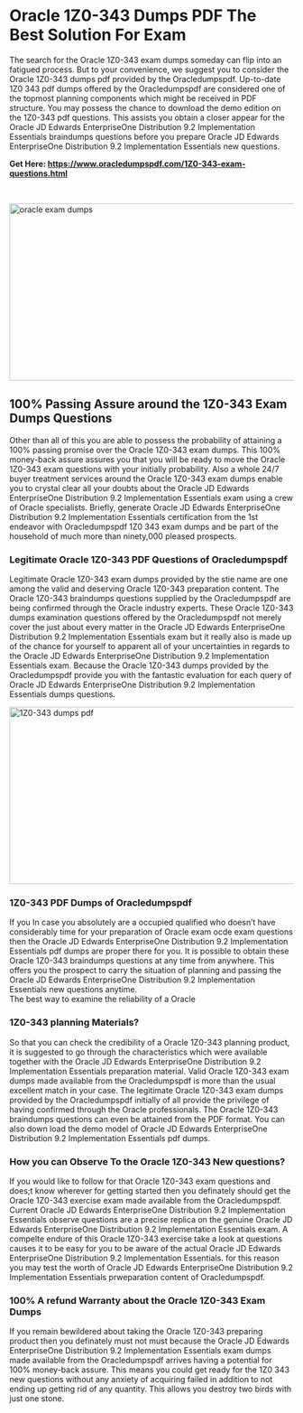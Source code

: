 <h1>Oracle 1Z0-343 Dumps PDF The Best Solution For Exam</h1>
<p>The search for the Oracle 1Z0-343 exam dumps someday can flip into an fatigued process. But to your convenience, we suggest you to consider the Oracle 1Z0-343 dumps pdf provided by the Oracledumpspdf. Up-to-date 1Z0 343 pdf dumps offered by the Oracledumpspdf are considered one of the topmost planning components which might be received in PDF structure. You may possess the chance to download the demo edition on the 1Z0-343 pdf questions. This assists you obtain a closer appear for the Oracle JD Edwards EnterpriseOne Distribution 9.2 Implementation Essentials braindumps questions before you prepare Oracle JD Edwards EnterpriseOne Distribution 9.2 Implementation Essentials new questions.</p>
<p><strong>Get Here: <a href="https://www.oracledumpspdf.com/1Z0-343-exam-questions.html">https://www.oracledumpspdf.com/1Z0-343-exam-questions.html</a></strong></p>
<p>&nbsp;</p>
<p><span style="font-weight: 400;"><img style="display: block; margin-left: auto; margin-right: auto;" src="https://i.ibb.co/RCKYBmz/digital-marketing-Made-with-Poster-My-Wall.jpg" alt="oracle exam dumps" width="850" height="314" /></span></p>
<h2><strong>100% Passing Assure around the 1Z0-343 Exam Dumps Questions</strong></h2>
<p>Other than all of this you are able to possess the probability of attaining a 100% passing promise over the Oracle 1Z0-343 exam dumps. This 100% money-back assure assures you that you will be ready to move the Oracle 1Z0-343 exam questions with your initially probability. Also a whole 24/7 buyer treatment services around the Oracle 1Z0-343 exam dumps enable you to crystal clear all your doubts about the Oracle JD Edwards EnterpriseOne Distribution 9.2 Implementation Essentials exam using a crew of Oracle specialists. Briefly, generate Oracle JD Edwards EnterpriseOne Distribution 9.2 Implementation Essentials certification from the 1st endeavor with Oracledumpspdf 1Z0 343 exam dumps and be part of the household of much more than ninety,000 pleased prospects.</p>
<h3><strong>Legitimate Oracle 1Z0-343 PDF Questions of Oracledumpspdf</strong></h3>
<p>Legitimate Oracle 1Z0-343 exam dumps provided by the stie name are one among the valid and deserving Oracle 1Z0-343 preparation content. The Oracle 1Z0-343 braindumps questions supplied by the Oracledumpspdf are being confirmed through the Oracle industry experts. These Oracle 1Z0-343 dumps examination questions offered by the Oracledumpspdf not merely cover the just about every matter in the Oracle JD Edwards EnterpriseOne Distribution 9.2 Implementation Essentials exam but it really also is made up of the chance for yourself to apparent all of your uncertainties in regards to the Oracle JD Edwards EnterpriseOne Distribution 9.2 Implementation Essentials exam. Because the Oracle 1Z0-343 dumps provided by the Oracledumpspdf provide you with the fantastic evaluation for each query of Oracle JD Edwards EnterpriseOne Distribution 9.2 Implementation Essentials dumps questions.</p>
<p><a href="https://www.oracledumpspdf.com/1Z0-343-exam-questions.html"><span style="font-weight: 400;"><img style="display: block; margin-left: auto; margin-right: auto;" src="https://i.ibb.co/zfVYYs0/Digital-Marketing-Agency-Made-with-Poster-My-Wall-1.jpg" alt="1Z0-343 dumps pdf" width="850" height="314" /></span></a></p>
<h3><strong>1Z0-343 PDF Dumps of Oracledumpspdf</strong></h3>
<p>If you In case you absolutely are a occupied qualified who doesn&rsquo;t have considerably time for your preparation of Oracle exam ocde exam questions then the Oracle JD Edwards EnterpriseOne Distribution 9.2 Implementation Essentials pdf dumps are proper there for you. It is possible to obtain these Oracle 1Z0-343 braindumps questions at any time from anywhere. This offers you the prospect to carry the situation of planning and passing the Oracle JD Edwards EnterpriseOne Distribution 9.2 Implementation Essentials new questions anytime.<br />The best way to examine the reliability of a Oracle</p>
<h3>1Z0-343 planning Materials?</h3>
<p>So that you can check the credibility of a Oracle 1Z0-343 planning product, it is suggested to go through the characteristics which were available together with the Oracle JD Edwards EnterpriseOne Distribution 9.2 Implementation Essentials preparation material. Valid Oracle 1Z0-343 exam dumps made available from the Oracledumpspdf is more than the usual excellent match in your case. The legitimate Oracle 1Z0-343 exam dumps provided by the Oracledumpspdf initially of all provide the privilege of having confirmed through the Oracle professionals. The Oracle 1Z0-343 braindumps questions can even be attained from the PDF format. You can also down load the demo model of Oracle JD Edwards EnterpriseOne Distribution 9.2 Implementation Essentials pdf dumps.</p>
<h3>How you can Observe To the Oracle 1Z0-343 New questions?</h3>
<p>If you would like to follow for that Oracle 1Z0-343 exam questions and does;t know wherever for getting started then you definately should get the Oracle 1Z0-343 exercise exam made available from the Oracledumpspdf. Current Oracle JD Edwards EnterpriseOne Distribution 9.2 Implementation Essentials observe questions are a precise replica on the genuine Oracle JD Edwards EnterpriseOne Distribution 9.2 Implementation Essentials exam. A compelte endure of this Oracle 1Z0-343 exercise take a look at questions causes it to be easy for you to be aware of the actual Oracle JD Edwards EnterpriseOne Distribution 9.2 Implementation Essentials. for this reason you may test the worth of Oracle JD Edwards EnterpriseOne Distribution 9.2 Implementation Essentials prweparation content of Oracledumpspdf.</p>
<h3><strong>100% A refund Warranty about the Oracle 1Z0-343 Exam Dumps</strong></h3>
<p>If you remain bewildered about taking the Oracle 1Z0-343 preparing product then you definately must not must because the Oracle JD Edwards EnterpriseOne Distribution 9.2 Implementation Essentials exam dumps made available from the Oracledumpspdf arrives having a potential for 100% money-back assure. This means you could get ready for the 1Z0 343 new questions without any anxiety of acquiring failed in addition to not ending up getting rid of any quantity. This allows you destroy two birds with just one stone.</p>
